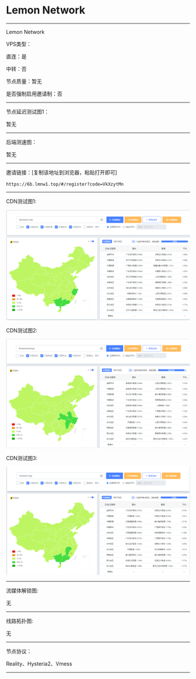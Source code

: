 # Lemon Network

-------------------------

Lemon Network

VPS类型：

直连：是

中转：否

节点质量：暂无

是否强制启用邀请制：否

-------------------------

节点延迟测试图1：

暂无

-------------------------

后端测速图：

暂无

-------------------------

邀请链接：[复制该地址到浏览器，粘贴打开即可]

    https://6b.lmnw1.top/#/register?code=VkXzytMn

-------------------------

 CDN测试图1:

![image](https://github.com/kexue-aihao/Airport-Shopping-Guide/blob/master/Picture/Lemon%20Network/Lemon%20Network%20cdn%E6%B5%8B%E8%AF%95%E5%9B%BE1.png?raw=true)

 CDN测试图2:

![image](https://github.com/kexue-aihao/Airport-Shopping-Guide/blob/master/Picture/Lemon%20Network/Lemon%20Network%20cdn%E6%B5%8B%E8%AF%95%E5%9B%BE2.png?raw=true)

 CDN测试图3:

![image](https://github.com/kexue-aihao/Airport-Shopping-Guide/blob/master/Picture/Lemon%20Network/Lemon%20Network%20cdn%E6%B5%8B%E8%AF%95%E5%9B%BE3.png?raw=true)


-------------------------

流媒体解锁图:

无

-------------------------

线路拓扑图:
    
无

-------------------------

节点协议：

Reality、Hysteria2、Vmess

-------------------------
